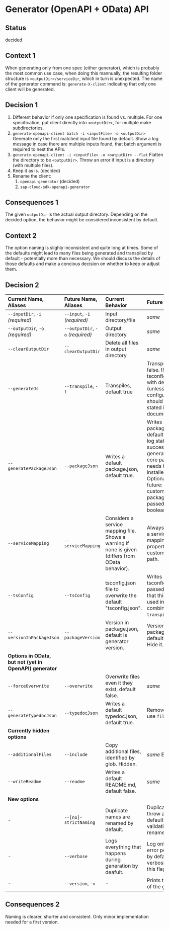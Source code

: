 # Generator (OpenAPI + OData) API

## Status

decided

## Context 1

When generating only from one spec (either generator), which is probably the most common use case, when doing this mannually, the resulting folder structure is `<outputDir>/serviceDir`, which in turn is unexpected.
The name of the generator command is: `generate-X-client` indicating that only one client will be generated.

## Decision 1

1. Different behavior if only one specification is found vs. multiple.
   For one specification, put client directly into `<outputDir>`, for multiple make subdirectories.
2. `generate-openapi-client batch -i <inputFile> -o <outputDir>`
   Generate only the first matched input file found by default.
   Show a log message in case there are multiple inputs found, that batch argument is required to nest the APIs.
3. `generate-openapi-client -i <inputFile> -o <outputDir> --flat`
   Flatten the directory to be `<outputDir>`.
   Throw an error if input is a directory (with multiple files).
4. Keep it as is. (decided)
5. Rename the client:
   1. `openapi-generator` (decided)
   2. `sap-cloud-sdk-openapi-generator`

## Consequences 1

The given `outputDir` is the actual output directory.
Depending on the decided option, the behavior might be considered inconsistent by default.

## Context 2

The option naming is slighly inconsistent and quite long at times.
Some of the defaults might lead to many files being generated and transpiled by default - potentially more than necessary.
We should discuss the details of those defaults and make a concious decision on whether to keep or adjust them.

## Decision 2

| Current Name, Aliases                                    | Future Name, Aliases             | Current Behavior                                                                                  | Future Behavior                                                                                                                                                                                                                 |
| :------------------------------------------------------- | :------------------------------- | :------------------------------------------------------------------------------------------------ | :------------------------------------------------------------------------------------------------------------------------------------------------------------------------------------------------------------------------------ |
| `--inputDir`, `-i` _(required)_                          | `--input`, `-i` _(required)_     | Input directory/file                                                                              | _same_                                                                                                                                                                                                                          |
| `--outputDir`, `-o` _(required)_                         | `--outputDir`, `-o` _(required)_ | Output directory                                                                                  | _same_                                                                                                                                                                                                                          |
| `--clearOutputDir`                                       | `--clearOutputDir`               | Delete all files in output directory                                                              | _same_                                                                                                                                                                                                                          |
| `--generateJs`                                           | `--transpile`, `-t`              | Transpiles, default true                                                                          | Transpiles, default false. If set if tsconfig is enabled with default (unless configured). This should be explicitly stated in the documentation.                                                                               |
| `--generatePackageJson`                                  | `--packageJson`                  | Writes a default package.json, default true.                                                      | Writes a default package.json, default false. Add a log statment on successful generation, that the core package needs to be installed. Optionally in the future: Writes a custom package.json if passed. Keep boolean for now. |
| `--serviceMapping`                                       | `--serviceMapping`               | Considers a service mapping file. Shows a warning if none is given (differs from OData behavior). | Always generates a service-mapping. Use this property to customize the file path.                                                                                                                                               |
| `--tsConfig`                                             | `--tsConfig`                     | tsconfig.json file to overwrite the default "tsconfig.json".                                      | Writes a custom tsconfig.json if passed. Document that this should be used in combination with `transpile`.                                                                                                                     |
| `--versionInPackageJson`                                 | `--packageVersion`               | Version in package.json, default is generator version.                                            | Version in package.json, default is `1.0.0`. Hide it.                                                                                                                                                                           |
| **Options in OData, but not (yet in OpenAPI) generator** |
| `--forceOverwrite`                                       | `--overwrite`                    | Overwrite files even it they exist, default false.                                                | _same_                                                                                                                                                                                                                          |
| `--generateTypedocJson`                                  | `--typedocJson`                  | Writes a default typedoc.json, default true.                                                      | Remove/deprecate, use `files` instead.                                                                                                                                                                                          |
| **Currently hidden options**                             |
| `--additionalFiles`                                      | `--include`                      | Copy additional files, identified by glob. Hidden.                                                | _same_ Expose it.                                                                                                                                                                                                               |
| `--writeReadme`                                          | `--readme`                       | Writes a default README.md, default false.                                                        | _same_                                                                                                                                                                                                                          |
| **New options**                                          |
| -                                                        | `--[no]-strictNaming`            | Duplicate names are renamed by default.                                                           | Duplicate names throw an error by default. Disable validation to rename duplicates.                                                                                                                                             |
| -                                                        | `--verbose`                      | Logs everything that happens during generation by deafult.                                        | Log only success / error per service by default. Enable verbosity through this flag.                                                                                                                                            |
| -                                                        | `--version`, `-v`                | -                                                                                                 | Prints the version of the generator.                                                                                                                                                                                            |

## Consequences 2

Naming is clearer, shorter and consistent.
Only minor implementation needed for a first version.

